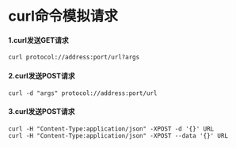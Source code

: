 # curl命令模拟请求

#### 1.curl发送GET请求

````shell script
curl protocol://address:port/url?args
````

#### 2.curl发送POST请求

````shell script
curl -d "args" protocol://address:port/url
````

#### 3.curl发送POST请求

````shell script
curl -H "Content-Type:application/json" -XPOST -d '{}' URL
curl -H "Content-Type:application/json" -XPOST --data '{}' URL
````
